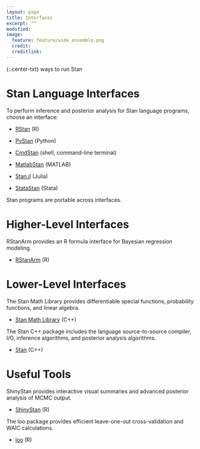 ```yaml
---
layout: page
title: Interfaces
excerpt: ""
modified:
image:
  feature: feature/wide_ensemble.png
  credit:
  creditlink:
---
```


{:.center-txt}
ways to run Stan

# Stan Language Interfaces

To perform inference and posterior analysis for Stan language
programs, choose an interface:

* [RStan](/interfaces/rstan.html) <span class="note">(R)</span>

* [PyStan](/interfaces/pystan.html)
  <span class="note">(Python)</span>

* [CmdStan](/interfaces/cmdstan.html)
  <span class="note">(shell, command-line terminal)</span>

* [MatlabStan](/interfaces/matlab-stan.html)
  <span class="note">(MATLAB)</span>

* [Stan.jl](/interfaces/julia-stan.html)
  <span class="note">(Julia)</span>

* [StataStan](/interfaces/stata-stan.html)
  <span class="note">(Stata)</span>

Stan programs are portable across interfaces.

# Higher-Level Interfaces

RStanArm provides an R formula interface for Bayesian regression
modeling.

* <p>  
  <a href="/interfaces/rstanarm.html">RStanArm</a>
  <span class="note">(R)</span>
  </p>

# Lower-Level Interfaces

The Stan Math Library provides differentiable special functions,
probability functions, and linear algebra.

* <p> 
  <a href="/interfaces/math.html">Stan Math Library</a>
  <span class="note">(C++)</span>
  </p>

The Stan C++ package includes the language source-to-source compiler,
I/O, inference algorithms, and posterior analysis algorithms.

* <p><a href="/interfaces/stan.html">Stan</a>
  <span class="note">(C++)</span>
  </p>


# Useful Tools

ShinyStan provides interactive visual summaries and advanced posterior
analysis of MCMC output. 

* <p>
  <a href="/interfaces/shinystan.html">ShinyStan</a>
  <span class="note">(R)</span>
  </p>

The loo package provides efficient leave-one-out cross-validation and WAIC calculations.

* <p>
  <a href="/interfaces/loo.html">loo</a>
  <span class="note">(R)</span>
  </p>

